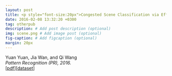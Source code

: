 ```yaml
---
layout: post
title: <p style="font-size:20px">Congested Scene Classification via Efficient Unsupervised Feature Learning and Density Estimation</p>
date: 2016-02-08 13:32:20 +0300
tag: otherpub
description: # Add post description (optional)
img: scene.png # Add image post (optional)
fig-caption: # Add figcaption (optional)
margin: 20px
---
```


Yuan Yuan, Jia Wan, and Qi Wang  
<i>Pattern Recognition (PR), 2016.</i>  
[[pdf](https://www.sciencedirect.com/science/article/abs/pii/S003132031630005X)][[dataset](https://mailnwpueducn-my.sharepoint.com/:u:/g/personal/songchunbiao_mail_nwpu_edu_cn/ERn8YkvnQJ9Hn24nzr0-Q-MBGKK5T9zsK0mq50YkqE5gvg)]
